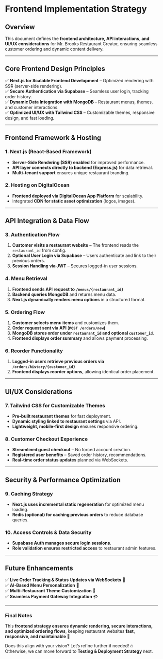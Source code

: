 # Frontend Implementation Strategy

## Overview  
This document defines the **frontend architecture, API interactions, and UI/UX considerations** for Mr. Brooks Restaurant Creator, ensuring seamless customer ordering and dynamic content delivery.

---

## Core Frontend Design Principles  
✅ **Next.js for Scalable Frontend Development** – Optimized rendering with SSR (server-side rendering).  
✅ **Secure Authentication via Supabase** – Seamless user login, tracking order history.  
✅ **Dynamic Data Integration with MongoDB** – Restaurant menus, themes, and customer interactions.  
✅ **Optimized UI/UX with Tailwind CSS** – Customizable themes, responsive design, and fast loading.  

---

## Frontend Framework & Hosting  
### **1. Next.js (React-Based Framework)**
- **Server-Side Rendering (SSR) enabled** for improved performance.  
- **API layer connects directly to backend (Express.js)** for data retrieval.  
- **Multi-tenant support** ensures unique restaurant branding.

### **2. Hosting on DigitalOcean**
- **Frontend deployed via DigitalOcean App Platform** for scalability.  
- Integrated **CDN for static asset optimization** (logos, images).  

---

## API Integration & Data Flow  
### **3. Authentication Flow**
1. **Customer visits a restaurant website** – The frontend reads the `restaurant_id` from config.  
2. **Optional User Login via Supabase** – Users authenticate and link to their previous orders.  
3. **Session Handling via JWT** – Secures logged-in user sessions.  

### **4. Menu Retrieval**
1. **Frontend sends API request to `/menus/{restaurant_id}`**  
2. **Backend queries MongoDB** and returns menu data.  
3. **Next.js dynamically renders menu options** in a structured format.  

### **5. Ordering Flow**
1. **Customer selects menu items** and customizes them.  
2. **Order request sent via API (`POST /orders/new`)**  
3. **MongoDB stores order under `restaurant_id` and optional `customer_id`**.  
4. **Frontend displays order summary** and allows payment processing.  

### **6. Reorder Functionality**
1. **Logged-in users retrieve previous orders via `/orders/history/{customer_id}`**  
2. **Frontend displays reorder options**, allowing identical order placement.  

---

## UI/UX Considerations  
### **7. Tailwind CSS for Customizable Themes**
- **Pre-built restaurant themes** for fast deployment.  
- **Dynamic styling linked to restaurant settings** via API.  
- **Lightweight, mobile-first design** ensures responsive ordering.  

### **8. Customer Checkout Experience**
- **Streamlined guest checkout** – No forced account creation.  
- **Registered user benefits** – Saved order history, recommendations.  
- **Real-time order status updates** planned via WebSockets.  

---

## Security & Performance Optimization  
### **9. Caching Strategy**
- **Next.js uses incremental static regeneration** for optimized menu loading.  
- **Redis (optional) for caching previous orders** to reduce database queries.  

### **10. Access Controls & Data Security**
- **Supabase Auth manages secure login sessions**.  
- **Role validation ensures restricted access** to restaurant admin features.  

---

## Future Enhancements  
✅ **Live Order Tracking & Status Updates via WebSockets** 📡  
✅ **AI-Based Menu Personalization** 🎯  
✅ **Multi-Restaurant Theme Customization** 🔧  
✅ **Seamless Payment Gateway Integration** 💳  

---

### **Final Notes**
This **frontend strategy ensures dynamic rendering, secure interactions, and optimized ordering flows**, keeping restaurant websites **fast, responsive, and maintainable** 🚀  

Does this align with your vision? Let’s refine further if needed! 🔥  
Otherwise, we can move forward to **Testing & Deployment Strategy** next.
